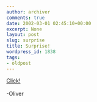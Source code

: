 ```yaml
---
author: archiver
comments: true
date: 2002-03-01 02:45:10+00:00
excerpt: None
layout: post
slug: surprise
title: Surprise!
wordpress_id: 1838
tags:
- oldpost
---
```


<a href=http://www.oliverweb.com/stuff/oliviasurprise.mp3>Click!</a><br /><br />-Oliver